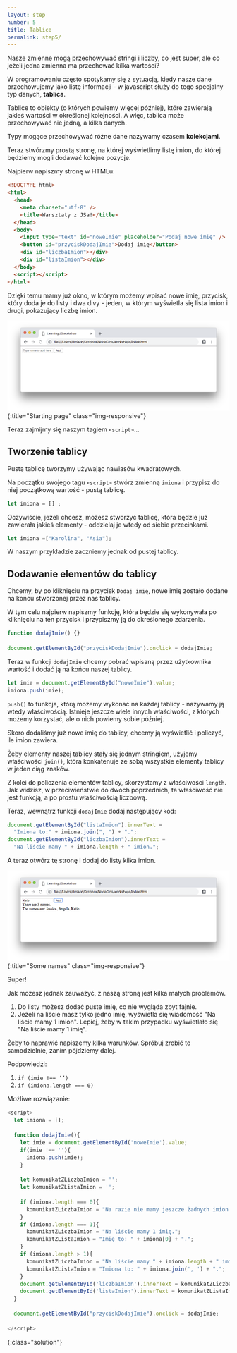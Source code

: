 ```yaml
---
layout: step
number: 5
title: Tablice
permalink: step5/
---
```


Nasze zmienne mogą przechowywać stringi i liczby, co jest super, ale co jeżeli jedna zmienna ma przechować kilka wartości?

W programowaniu często spotykamy się z sytuacją, kiedy nasze dane przechowujemy jako listę informacji - w javascript służy do tego specjalny typ danych, **tablica**.

Tablice to obiekty (o których powiemy więcej później), które zawierają jakieś wartości w określonej kolejności. A więc, tablica może przechowywać nie jedną, a kilka danych.

Typy mogące przechowywać różne dane nazywamy czasem **kolekcjami**.

Teraz stwórzmy prostą stronę, na której wyświetlimy listę imion, do której będziemy mogli dodawać kolejne pozycje.

Najpierw napiszmy stronę w HTMLu:

```html
<!DOCTYPE html>
<html>
  <head>
    <meta charset="utf-8" />
    <title>Warsztaty z JSa!</title>
  </head>
  <body>
    <input type="text" id="noweImie" placeholder="Podaj nowe imię" />
    <button id="przyciskDodajImie">Dodaj imię</button>
    <div id="liczbaImion"></div>
    <div id="listaImion"></div>
  </body>
  <script></script>
</html>
```

Dzięki temu mamy już okno, w którym możemy wpisać nowe imię, przycisk, który doda je do listy i dwa divy - jeden, w którym wyświetla się lista imion i drugi, pokazujący liczbę imion.

![Starting page](../assets/step-5a.png){:title="Starting page" class="img-responsive"}

Teraz zajmijmy się naszym tagiem `<script>`...

## Tworzenie tablicy

Pustą tablicę tworzymy używając nawiasów kwadratowych.

Na początku swojego tagu `<script>` stwórz zmienną `imiona` i przypisz do niej początkową wartość - pustą tablicę.

```Javascript
let imiona = [] ;
```

Oczywiście, jeżeli chcesz, możesz stworzyć tablicę, która będzie już zawierała jakieś elementy - oddzielaj je wtedy od siebie przecinkami.

```Javascript
let imiona =["Karolina", "Asia"];
```

W naszym przykładzie zaczniemy jednak od pustej tablicy.

## Dodawanie elementów do tablicy

Chcemy, by po kliknięciu na przycisk `Dodaj imię`, nowe imię zostało dodane na końcu stworzonej przez nas tablicy.

W tym celu najpierw napiszmy funkcję, która będzie się wykonywała po kliknięciu na ten przycisk i przypiszmy ją do określonego zdarzenia.

```javascript
function dodajImie() {}

document.getElementById("przyciskDodajImie").onclick = dodajImie;
```

Teraz w funkcji `dodajImie` chcemy pobrać wpisaną przez użytkownika wartość i dodać ją na końcu naszej tablicy.

```javascript
let imie = document.getElementById("noweImie").value;
imiona.push(imie);
```

`push()` to funkcja, którą możemy wykonać na każdej tablicy - nazywamy ją wtedy właściwością. Istnieje jeszcze wiele innych właściwości, z których możemy korzystać, ale o nich powiemy sobie później.

Skoro dodaliśmy już nowe imię do tablicy, chcemy ją wyświetlić i policzyć, ile imion zawiera.

Żeby elementy naszej tablicy stały się jednym stringiem, użyjemy właściwości `join()`, która konkatenuje ze sobą wszystkie elementy tablicy w jeden ciąg znaków.

Z kolei do policzenia elementów tablicy, skorzystamy z właściwości `length`. Jak widzisz, w przeciwieństwie do dwóch poprzednich, ta właściwość nie jest funkcją, a po prostu właściwością liczbową.

Teraz, wewnątrz funkcji `dodajImie` dodaj następujący kod:

```javascript
document.getElementById("listaImion").innerText =
  "Imiona to:" + imiona.join(", ") + ".";
document.getElementById("liczbaImion").innerText =
  "Na liście mamy " + imiona.length + " imion.";
```

A teraz otwórz tę stronę i dodaj do listy kilka imion.

![Some names](../assets/step-5b.png){:title="Some names" class="img-responsive"}

Super!

Jak możesz jednak zauważyć, z naszą stroną jest kilka małych problemów.

1. Do listy możesz dodać puste imię, co nie wygląda zbyt fajnie.
2. Jeżeli na liście masz tylko jedno imię, wyświetla się wiadomość "Na liście mamy 1 imion". Lepiej, żeby w takim przypadku wyświetlało się "Na liście mamy 1 imię".

Żeby to naprawić napiszemy kilka warunków. Spróbuj zrobić to samodzielnie, zanim pójdziemy dalej.

Podpowiedzi:

1. `if (imie !== ‘’)`
2. `if (imiona.length === 0)`

Możliwe rozwiązanie:

```javascript
<script>
  let imiona = [];

  function dodajImie(){
    let imie = document.getElementById('noweImie').value;
    if(imie !== ''){
      imiona.push(imie);
    }

    let komunikatZLiczbaImion = '';
    let komunikatZListaImion = '';

    if (imiona.length === 0){
      komunikatZLiczbaImion = "Na razie nie mamy jeszcze żadnych imion.";
    }
    if (imiona.length === 1){
      komunikatZLiczbaImion = "Na liście mamy 1 imię.";
      komunikatZListaImion = "Imię to: " + imiona[0] + ".";
    }
    if (imiona.length > 1){
      komunikatZLiczbaImion = "Na liście mamy " + imiona.length + " imion.";
      komunikatZListaImion = "Imiona to: " + imiona.join(', ') + ".";
    }
    document.getElementById('liczbaImion').innerText = komunikatZLiczbaImion;
    document.getElementById('listaImion').innerText = komunikatZListaImion;
  }

  document.getElementById("przyciskDodajImie").onclick = dodajImie;

</script>
```

{:class="solution"}
